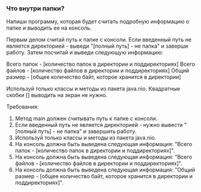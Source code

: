 
### Что внутри папки?

Напиши программу, которая будет считать подробную информацию о папке и выводить ее на консоль.

Первым делом считай путь к папке с консоли.
Если введенный путь не является директорией - выведи &quot;[полный путь] - не папка&quot; и заверши работу.
Затем посчитай и выведи следующую информацию:

Всего папок - [количество папок в директории и поддиректориях]
Всего файлов - [количество файлов в директории и поддиректориях]
Общий размер - [общее количество байт, которое хранится в директории]

Используй только классы и методы из пакета java.nio.
Квадратные скобки [] выводить на экран не нужно.


Требования:
1.	Метод main должен считывать путь к папке с консоли.
2.	Если введенный путь не является директорией - нужно вывести &quot;[полный путь] - не папка&quot; и завершить работу.
3.	Используй только классы и методы из пакета java.nio.
4.	На консоль должна быть выведена следующая информация: &quot;Всего папок - [количество папок в директории и поддиректориях]&quot;.
5.	На консоль должна быть выведена следующая информация: &quot;Всего файлов - [количество файлов в директории и поддиректориях]&quot;.
6.	На консоль должна быть выведена следующая информация: &quot;Общий размер - [общее количество байт, которое хранится в директории и поддиректориях]&quot;.


